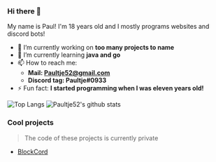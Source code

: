 ### Hi there 👋
My name is Paul! I'm 18 years old and I mostly programs websites and discord bots!

- 🔭 I’m currently working on **too many projects to name** 
- 🌱 I’m currently learning **java and go**
- 📫 How to reach me:
  - **Mail: Paultje52@gmail.com**
  - **Discord tag: Paultje#0933**
- ⚡ Fun fact: **I started programming when I was eleven years old!**

![Top Langs](https://github-readme-stats.vercel.app/api/top-langs/?username=paultje52&theme=dark)
![Paultje52's github stats](https://github-readme-stats.vercel.app/api?username=paultje52&theme=dark)

### Cool projects
> The code of these projects is currently private
- [BlockCord](https://discord.gg/MJz4JqG)
